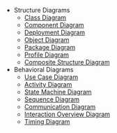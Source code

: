 - Structure Diagrams
  - [Class Diagram](https://creately.com/blog/diagrams/uml-diagram-types-examples/#ClassDiagram)
  - [Component Diagram](https://creately.com/blog/diagrams/uml-diagram-types-examples/#ComponentDiagram)
  - [Deployment Diagram](https://creately.com/blog/diagrams/uml-diagram-types-examples/#DeploymentDiagram)
  - [Object Diagram](https://creately.com/blog/diagrams/uml-diagram-types-examples/#ObjectDiagram)
  - [Package Diagram](https://creately.com/blog/diagrams/uml-diagram-types-examples/#PackageDiagram)
  - [Profile Diagram](https://creately.com/blog/diagrams/uml-diagram-types-examples/#ProfileDiagram)
  - [Composite Structure Diagram](https://creately.com/blog/diagrams/uml-diagram-types-examples/#CompStrDiagram)
- Behavioral Diagrams
  - [Use Case Diagram](https://creately.com/blog/diagrams/uml-diagram-types-examples/#UseCaseDiagram)
  - [Activity Diagram](https://creately.com/blog/diagrams/uml-diagram-types-examples/#ActivityDiagram)
  - [State Machine Diagram](https://creately.com/blog/diagrams/uml-diagram-types-examples/#StateMachDiagram)
  - [Sequence Diagram](https://creately.com/blog/diagrams/uml-diagram-types-examples/#SequenceDiagram)
  - [Communication Diagram](https://creately.com/blog/diagrams/uml-diagram-types-examples/#CommDiagram)
  - [Interaction Overview Diagram](https://creately.com/blog/diagrams/uml-diagram-types-examples/#IntOverDiagram)
  - [Timing Diagram](https://creately.com/blog/diagrams/uml-diagram-types-examples/#TimingDiagram)